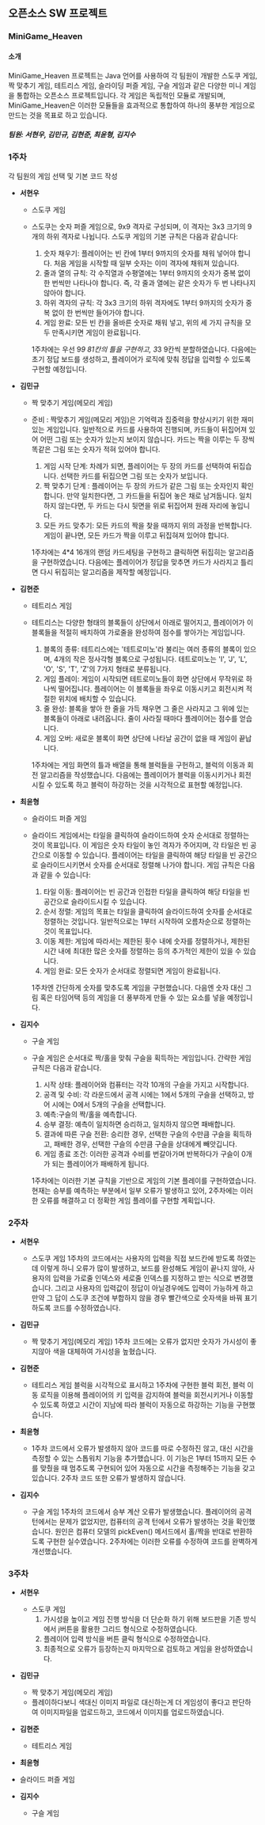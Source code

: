 ## 오픈소스 SW 프로젝트
### MiniGame_Heaven

#### 소개
MiniGame_Heaven 프로젝트는 Java 언어를 사용하여 각 팀원이 개발한 스도쿠 게임, 짝 맞추기 게임, 테트리스 게임,
슬라이딩 퍼즐 게임, 구슬 게임과 같은 다양한 미니 게임을 통합하는 오픈소스 프로젝트입니다. 각 게임은 독립적인 모듈로 개발되며, 
MiniGame_Heaven은 이러한 모듈들을 효과적으로 통합하여 하나의 풍부한 게임으로 만드는 것을 목표로 하고 있습니다.

##### 팀원: 서현우, 김민규, 김현준, 최윤형, 김지수

### 1주차
각 팀원의 게임 선택 및 기본 코드 작성

- **서현우**
  - 스도쿠 게임
  - 스도쿠는 숫자 퍼즐 게임으로, 9x9 격자로 구성되며, 이 격자는 3x3 크기의 9개의 하위 격자로 나뉩니다. 스도쿠 게임의 기본 규칙은 다음과 같습니다:

    1. 숫자 채우기: 플레이어는 빈 칸에 1부터 9까지의 숫자를 채워 넣어야 합니다. 처음 게임을 시작할 때 일부 숫자는 이미 격자에 채워져 있습니다.
    2. 줄과 열의 규칙: 각 수직열과 수평열에는 1부터 9까지의 숫자가 중복 없이 한 번씩만 나타나야 합니다. 즉, 각 줄과 열에는 같은 숫자가 두 번 나타나지 않아야 합니다.
    3. 하위 격자의 규칙: 각 3x3 크기의 하위 격자에도 1부터 9까지의 숫자가 중복 없이 한 번씩만 들어가야 합니다.
    4. 게임 완료: 모든 빈 칸을 올바른 숫자로 채워 넣고, 위의 세 가지 규칙을 모두 만족시키면 게임이 완료됩니다.

    1주차에는 우선 9*9 81칸의 틀을 구현하고, 3*3 9칸씩 분할하였습니다. 다음에는 초기 정답 보드를 생성하고, 플레이어가 로직에 맞춰 정답을 입력할 수 있도록 구현할 예정입니다.

- **김민규**
  - 짝 맞추기 게임(메모리 게임)
  - 준비 : 짝맞추기 게임(메모리 게임)은 기억력과 집중력을 향상시키기 위한 재미있는 게임입니다. 일반적으로 카드를 사용하여 진행되며, 카드들이 뒤집어져 있어 어떤 그림 또는 숫자가 있는지 보이지 않습니다.  카드는 짝을 이루는 두 장씩 똑같은 그림 또는 숫자가 적혀 있어야 합니다.
    1. 게임 시작 단계: 차례가 되면, 플레이어는 두 장의 카드를 선택하여 뒤집습니다. 선택한 카드를 뒤집으면 그림 또는 숫자가 보입니다.
    2. 짝 맞추기 단계 : 플레이어는 두 장의 카드가 같은 그림 또는 숫자인지 확인합니다. 만약 일치한다면, 그 카드들을 뒤집어 놓은 채로 남겨둡니다. 일치하지 않는다면, 두 카드는 다시 뒷면을 위로 뒤집어져 원래 자리에 놓입니다.
    3. 모든 카드 맞추기: 모든 카드의 짝을 찾을 때까지 위의 과정을 반복합니다. 게임이 끝나면, 모든 카드가 짝을 이루고 뒤집혀져 있어야 합니다.


    1주차에는  4*4 16개의 랜덤 카드세팅을 구현하고 클릭하면 뒤집히는 알고리즘을 구현하였습니다. 다음에는 플레이어가 정답을 맞추면 카드가 사라지고 틀리면 다시 뒤집히는 알고리즘을 제작할 예정입니다.


- **김현준**
  - 테트리스 게임
  - 테트리스는 다양한 형태의 블록들이 상단에서 아래로 떨어지고, 플레이어가 이 블록들을 적절히 배치하여 가로줄을 완성하여 점수를 쌓아가는 게임입니다.

    1. 블록의 종류: 테트리스에는 '테트로미노'라 불리는 여러 종류의 블록이 있으며, 4개의 작은 정사각형 블록으로 구성됩니다. 테트로미노는 'I', 'J', 'L', 'O', 'S', 'T', 'Z'의 7가지 형태로 분류됩니다.
    2. 게임 플레이: 게임이 시작되면 테트로미노들이 화면 상단에서 무작위로 하나씩 떨어집니다. 플레이어는 이 블록들을 좌우로 이동시키고 회전시켜 적절한 위치에 배치할 수 있습니다.
    3. 줄 완성: 블록을 쌓아 한 줄을 가득 채우면 그 줄은 사라지고 그 위에 있는 블록들이 아래로 내려옵니다. 줄이 사라질 때마다 플레이어는 점수를 얻습니다.
    4. 게임 오버: 새로운 블록이 화면 상단에 나타날 공간이 없을 때 게임이 끝납니다.
   
    1주차에는 게임 화면의 틀과 배열을 통해 블럭들을 구헌하고, 블럭의 이동과 회전 알고리즘을 작성했습니다. 다음에는 플레이어가 블럭을 이동시키거나 회전시킬 수 있도록 하고 블럭이 하강하는 것을 시각적으로 표현할 예정입니다.

- **최윤형**
  - 슬라이드 퍼즐 게임
  - 슬라이드 게임에서는 타일을 클릭하여 슬라이드하여 숫자 순서대로 정렬하는 것이 목표입니다. 이 게임은 숫자 타일이 놓인 격자가 주어지며, 각 타일은 빈 공간으로 이동할 수     있습니다. 플레이어는 타일을 클릭하여 해당 타일을 빈 공간으로 슬라이드시키면서 숫자를 순서대로 정렬해 나가야 합니다.
    게임 규칙은 다음과 같을 수 있습니다:
    
    1. 타일 이동: 플레이어는 빈 공간과 인접한 타일을 클릭하여 해당 타일을 빈 공간으로 슬라이드시킬 수 있습니다.
    2. 순서 정렬: 게임의 목표는 타일을 클릭하여 슬라이드하여 숫자를 순서대로 정렬하는 것입니다. 일반적으로는 1부터 시작하여 오름차순으로 정렬하는 것이 목표입니다.
    3. 이동 제한: 게임에 따라서는 제한된 횟수 내에 숫자를 정렬하거나, 제한된 시간 내에 최대한 많은 숫자를 정렬하는 등의 추가적인 제한이 있을 수 있습니다.
    4. 게임 완료: 모든 숫자가 순서대로 정렬되면 게임이 완료됩니다.
    
    1주차엔 간단하게 숫자를 맞추도록 게임을 구현했습니다. 다음엔 숫자 대신 그림 혹은 타임어택 등의 게임을 더 풍부하게 만들 수 있는 요소를 넣을 예정입니다.


- **김지수**
  - 구슬 게임
  - 구슬 게임은 순서대로 짝/홀을 맞춰 구슬을 획득하는 게임입니다. 간략한 게임 규칙은 다음과 같습니다.
    1. 시작 상태: 플레이어와 컴퓨터는 각각 10개의 구슬을 가지고 시작합니다.
    2. 공격 및 수비: 각 라운드에서 공격 시에는 1에서 5개의 구슬을 선택하고, 방어 시에는 0에서 5개의 구슬을 선택합니다.
    3. 예측:구슬의 짝/홀을 예측합니다.
    4. 승부 결정: 예측이 일치하면 승리하고, 일치하지 않으면 패배합니다.
    5. 결과에 따른 구슬 전환: 승리한 경우, 선택한 구슬의 수만큼 구슬을 획득하고, 패배한 경우, 선택한 구슬의 수만큼 구슬을 상대에게 빼앗깁니다.
    6. 게임 종료 조건: 이러한 공격과 수비를 번갈아가며 반복하다가 구슬이 0개가 되는 플레이어가 패배하게 됩니다.
   
    1주차에는 이러한 기본 규칙을 기반으로 게임의 기본 플레이를 구현하였습니다. 현재는 승부를 예측하는 부분에서 일부 오류가 발생하고 있어, 2주차에는 이러한 오류를 해결하고 더 정확한 게임 플레이를 구현할 계획입니다.


### 2주차

- **서현우**
  - 스도쿠 게임
    1주차의 코드에서는 사용자의 입력을 직접 보드칸에 받도록 하였는데 이렇게 하니 오류가 많이 발생하고, 보드를 완성해도 게임이 끝나지 않아, 사용자의 입력을 가로줄 인덱스와 세로줄 인덱스를 지정하고 받는 식으로 변경했습니다. 그리고 사용자의 입력값이 정답이 아닐경우에도 입력이 가능하게 하고 만약 그 답이 스도쿠 조건에 부합하지 않을 경우 빨간색으로 숫자색을 바꿔 표기하도록 코드를 수정하였습니다.

- **김민규**
  - 짝 맞추기 게임(메모리 게임)
    1주차 코드에는 오류가 없지만 숫자가 가시성이 좋지않아 색을 대체하여 가시성을 높혔습니다.
 
- **김현준**
  - 테트리스 게임
    블럭을 시각적으로 표시하고 1주차에 구현한 블럭 회전, 블럭 이동 로직을 이용해 플레이어의 키 입력을 감지하여 블럭을 회전시키거나 이동할 수 있도록 하였고 시간이 지남에 따라 블럭이 자동으로 하강하는 기능을 구현했습니다.
 
 - **최윤형**
   - 1주차 코드에서 오류가 발생하지 않아 코드를 따로 수정하진 않고, 대신 시간을 측정할 수 있는 스톱워치 기능을 추가했습니다. 이 기능은 1부터 15까지 모든 수를 맞췄을 때 멈추도록 구현되어 있어 자동으로 시간을 측정해주는 기능을 갖고 있습니다. 2주차 코드 또한 오류가 발생하지 않습니다.

- **김지수**
  - 구슬 게임
    1주차의 코드에서 승부 계산 오류가 발생했습니다. 플레이어의 공격 턴에서는 문제가 없었지만, 컴퓨터의 공격 턴에서 오류가 발생하는 것을 확인했습니다. 원인은 컴퓨터 모델의 pickEven() 메서드에서 홀/짝을 반대로 반환하도록 구현한 실수였습니다. 2주차에는 이러한 오류를 수정하여 코드를 완벽하게 개선했습니다.

### 3주차

- **서현우**
  - 스도쿠 게임
    1. 가시성을 높이고 게임 진행 방식을 더 단순화 하기 위해 보드판을 기존 방식에서 j버튼을 활용한 그리드 형식으로 수정하였습니다.
    2. 플레이어 입력 방식을 버튼 클릭 형식으로 수정하였습니다.
    3. 최종적으로 오류가 등장하는지 마지막으로 검토하고 게임을 완성하였습니다.

- **김민규**
  - 짝 맞추기 게임(메모리 게임)
  - 플레이하다보니 색대신 이미지 파일로 대신하는게 더 게임성이 좋다고 판단하여 이미지파일을 업로드하고, 코드에서 이미지를 업로드하였습니다.
 
- **김현준**
  - 테트리스 게임
 
 - **최윤형**
  - 슬라이드 퍼즐 게임

- **김지수**
  - 구슬 게임

